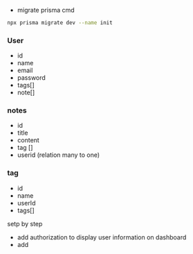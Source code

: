 
- migrate prisma cmd 
```bash
npx prisma migrate dev --name init
```


### User

- id
- name
- email
- password
- tags[]
- note[]

### notes

- id
- title
- content
- tag []
- userid (relation many to one)

### tag
- id
- name
- userId
- tags[]


setp by step
- add authorization to display user information on dashboard 
- add 